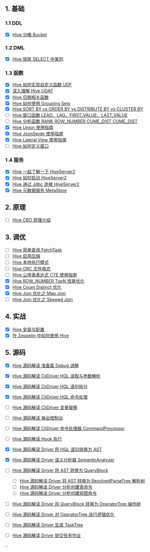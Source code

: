 
## 1. 基础

### 1.1 DDL

- [x] [Hive 分桶 Bucket](https://smartsi.blog.csdn.net/article/details/127799255)

### 1.2 DML

- [x] [Hive 排除 SELECT 中某列](https://smartsi.blog.csdn.net/article/details/129073922)

### 1.3 函数

- [x] [Hive 如何实现自定义函数 UDF](https://blog.csdn.net/SunnyYoona/article/details/126211216)
- [x] [深入理解 Hive UDAF](https://smartsi.blog.csdn.net/article/details/127964198)
- [x] [Hive 日期相关函数](https://smartsi.blog.csdn.net/article/details/52987726)
- [x] [Hive 如何使用 Grouping Sets](https://smartsi.blog.csdn.net/article/details/126325198)
- [x] [Hive SORT BY vs ORDER BY vs DISTRIBUTE BY vs CLUSTER BY](https://smartsi.blog.csdn.net/article/details/129000338)
- [ ] [Hive 窗口函数 LEAD、LAG、FIRST_VALUE、LAST_VALUE]()
- [ ] [Hive 分析函数 RANK ROW_NUMBER CUME_DIST CUME_DIST](https://smartsi.blog.csdn.net/article/details/56488568)
- [x] [Hive Union 使用指南](https://smartsi.blog.csdn.net/article/details/60779047)
- [x] [Hive JsonSerde 使用指南](https://smartsi.blog.csdn.net/article/details/70170173)
- [x] [Hive Lateral View 使用指南](https://smartsi.blog.csdn.net/article/details/62894761)
- [ ] [Hive 如何定义窗口]()

### 1.4 服务

- [X] [Hive 一起了解一下 HiveServer2](https://smartsi.blog.csdn.net/article/details/75322177)
- [x] [Hive 如何启动 HiveServer2](https://smartsi.blog.csdn.net/article/details/75322224)
- [X] [Hive 通过 Jdbc 连接 HiveServer2](https://smartsi.blog.csdn.net/article/details/128402139)
- [x] [Hive 元数据服务 MetaStore](https://smartsi.blog.csdn.net/article/details/124440004)

## 2. 原理

- [ ] [Hive CBO 原理介绍]()

## 3. 调优

- [ ] [Hive 简单查询 FetchTask]()
- [ ] [Hive 启用压缩]()
- [ ] [Hive 本地执行模式]()
- [ ] [Hive ORC 文件格式]()
- [ ] [Hive 公用表表达式 CTE 使用指南](https://smartsi.blog.csdn.net/article/details/129074882)
- [x] [Hive ROW_NUMBER TopN 性能优化](https://smartsi.blog.csdn.net/article/details/129094825)
- [x] [Hive Count Distinct 优化](https://smartsi.blog.csdn.net/article/details/127814412)
- [x] [Hive Join 优化之 Map Join](https://smartsi.blog.csdn.net/article/details/121190775)
- [ ] [Hive Join 优化之 Skewed Join]()

## 4. 实战

- [x] [Hive 安装与配置](https://smartsi.blog.csdn.net/article/details/126198200)
- [x] [在 Zeppelin 中如何使用 Hive](https://smartsi.blog.csdn.net/article/details/125031162)

## 5. 源码

- [x] [Hive 源码解读 准备篇 Debug 讲解](https://smartsi.blog.csdn.net/article/details/128392774)
- [x] [Hive 源码解读 CliDriver HQL 读取与参数解析](https://smartsi.blog.csdn.net/article/details/128462596)
- [x] [Hive 源码解读 CliDriver HQL 语句拆分](https://smartsi.blog.csdn.net/article/details/128607389)
- [x] [Hive 源码解读 CliDriver HQL 命令处理](https://smartsi.blog.csdn.net/article/details/128622970)
- [ ] [Hive 源码解读 CliDriver 变量替换]()
- [ ] [Hive 源码解读 输出控制台]()
- [ ] [Hive 源码解读 CliDriver 命令处理器 CommandProcessor]()
- [ ] [Hive 源码解读 Hook 执行]()
- [x] [Hive 源码解读 Driver 将 HQL 语句转换为 AST](https://smartsi.blog.csdn.net/article/details/128668094)
- [x] [Hive 源码解读 Driver 语义分析器 SemanticAnalyzer](https://smartsi.blog.csdn.net/article/details/128695596)
- [ ] [Hive 源码解读 Driver 将 AST 转换为 QueryBlock]()
  - [ ] [Hive 源码解读 Driver 将 AST 转换为 ResolvedParseTree 解析树]()
  - [ ] [Hive 源码解读 Driver 分析创建表命令]()
  - [ ] [Hive 源码解读 Driver 分析创建视图命令]()
- [ ] [Hive 源码解读 Driver 将 QueryBlock 转换为 OperatorTree 操作树]()
- [ ] [Hive 源码解读 Driver 对 OperatorTree 进行逻辑优化]()
- [ ] [Hive 源码解读 Driver 生成 TaskTree]()
- [ ] [Hive 源码解读 Driver 提交任务作业]()





..
